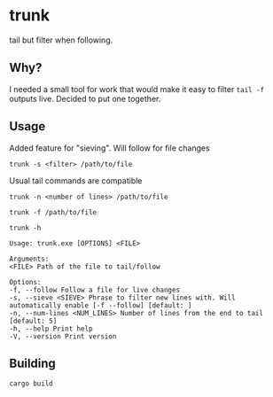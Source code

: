 # trunk

tail but filter when following.

## Why?

I needed a small tool for work that would make it easy to filter `tail -f` outputs live. Decided to put one together.

## Usage

Added feature for "sieving". Will follow for file changes

`trunk -s <filter> /path/to/file`

Usual tail commands are compatible

`trunk -n <number of lines> /path/to/file`

`trunk -f /path/to/file`


`trunk -h`

```
Usage: trunk.exe [OPTIONS] <FILE>

Arguments:
<FILE> Path of the file to tail/follow

Options:
-f, --follow Follow a file for live changes
-s, --sieve <SIEVE> Phrase to filter new lines with. Will automatically enable [-f --follow] [default: ]
-n, --num-lines <NUM_LINES> Number of lines from the end to tail [default: 5]
-h, --help Print help
-V, --version Print version
```

## Building

`cargo build`

